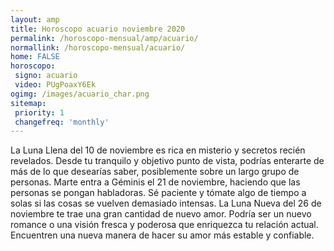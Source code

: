 ```yaml
---
layout: amp
title: Horoscopo acuario noviembre 2020 
permalink: /horoscopo-mensual/amp/acuario/
normallink: /horoscopo-mensual/acuario/
home: FALSE
horoscopo:
 signo: acuario
 video: PUgPoaxY6Ek
ogimg: /images/acuario_char.png
sitemap:
 priority: 1
 changefreq: 'monthly'
---
```



La Luna Llena del 10 de noviembre es rica en misterio y secretos recién revelados. Desde tu tranquilo y objetivo punto de vista, podrías enterarte de más de lo que desearías saber, posiblemente sobre un largo grupo de personas. Marte entra a Géminis el 21 de noviembre, haciendo que las personas se pongan habladoras. Sé paciente y tómate algo de tiempo a solas si las cosas se vuelven demasiado intensas. La Luna Nueva del 26 de noviembre te trae una gran cantidad de nuevo amor. Podría ser un nuevo romance o una visión fresca y poderosa que enriquezca tu relación actual. Encuentren una nueva manera de hacer su amor más estable y confiable.